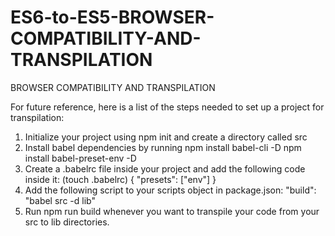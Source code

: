 # ES6-to-ES5-BROWSER-COMPATIBILITY-AND-TRANSPILATION
BROWSER COMPATIBILITY AND TRANSPILATION


For future reference, here is a list of the steps needed to set up a project for transpilation:

1. Initialize your project using npm init and create a directory called src
2. Install babel dependencies by running
      npm install babel-cli -D
      npm install babel-preset-env -D
3. Create a .babelrc file inside your project and add the following code inside it: (touch .babelrc)
                {
                  "presets": ["env"]
                }
4. Add the following script to your scripts object in package.json:
      "build": "babel src -d lib"
5. Run npm run build whenever you want to transpile your code from your src to lib directories.
